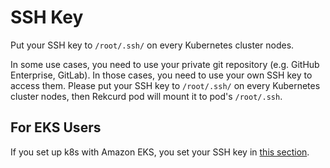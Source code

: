 # SSH Key
Put your SSH key to `/root/.ssh/` on every Kubernetes cluster nodes.

In some use cases, you need to use your private git repository (e.g. GitHub Enterprise, GitLab). In those cases, you need to use your own SSH key to access them. Please put your SSH key to `/root/.ssh/` on every Kubernetes cluster nodes, then Rekcurd pod will mount it to pod's `/root/.ssh`.

## For EKS Users
If you set up k8s with Amazon EKS, you set your SSH key in [this section](./Installation-eks.md#edit-and-upload-yaml-file-to-launch-your-worker-nodes).
